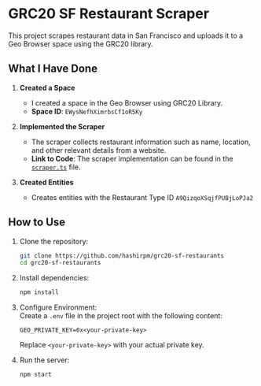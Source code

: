 # GRC20 SF Restaurant Scraper 

This project scrapes restaurant data in San Francisco and uploads it to a Geo Browser space using the GRC20 library. 

## What I Have Done  

1. **Created a Space**  
    - I created a space in the Geo Browser using GRC20 Library.  
    - **Space ID**: `EWysNefhXimrbsCf1oR5Ky`  

2. **Implemented the Scraper**  
    - The scraper collects restaurant information such as name, location, and other relevant details from a website.
    - **Link to Code**: The scraper implementation can be found in the [`scraper.ts`](./src/scraper.ts) file.

3. **Created Entities**  
    - Creates entities with the Restaurant Type ID `A9QizqoXSqjfPUBjLoPJa2`  

## How to Use  

1. Clone the repository:  
    ```bash  
    git clone https://github.com/hashirpm/grc20-sf-restaurants  
    cd grc20-sf-restaurants 
    ```  

2. Install dependencies:  
    ```bash  
    npm install  
    ```  
3. Configure Environment:  
    Create a `.env` file in the project root with the following content:  
    ```plaintext
    GEO_PRIVATE_KEY=0x<your-private-key>
    ```  
    Replace `<your-private-key>` with your actual private key.  

4. Run the server:  
    ```bash  
    npm start  
    ```  

 
